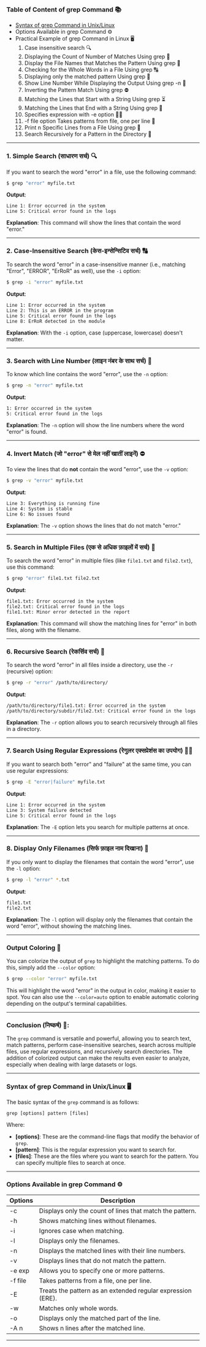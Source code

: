 
### **Table of Content of grep Command** 📚

- [Syntax of grep Command in Unix/Linux](https://www.geeksforgeeks.org/grep-command-in-unixlinux/#2-displaying-the-count-of-number-of-matches-using-grep)
- Options Available in grep Command ⚙️
- Practical Example of grep Command in Linux 🖥️
  1. Case insensitive search 🔍
  2. Displaying the Count of Number of Matches Using grep 🔢
  3. Display the File Names that Matches the Pattern Using grep 📂
  4. Checking for the Whole Words in a File Using grep 🔠
  5. Displaying only the matched pattern Using grep 🔑
  6. Show Line Number While Displaying the Output Using grep -n 🔢
  7. Inverting the Pattern Match Using grep ⛔
  8. Matching the Lines that Start with a String Using grep ⏳
  9. Matching the Lines that End with a String Using grep 📍
  10. Specifies expression with -e option 🧑‍💻
  11. -f file option Takes patterns from file, one per line 📄
  12. Print n Specific Lines from a File Using grep 🔽
  13. Search Recursively for a Pattern in the Directory 🔄

---

### **1. Simple Search (साधारण सर्च)** 🔍  
If you want to search the word "error" in a file, use the following command:
```bash
$ grep "error" myfile.txt
```
**Output**:
```
Line 1: Error occurred in the system
Line 5: Critical error found in the logs
```
**Explanation**: This command will show the lines that contain the word "error."

---

### **2. Case-Insensitive Search (केस-इन्सेन्सिटिव सर्च)** 🔠  
To search the word "error" in a case-insensitive manner (i.e., matching "Error", "ERROR", "ErRoR" as well), use the `-i` option:
```bash
$ grep -i "error" myfile.txt
```
**Output**:
```
Line 1: Error occurred in the system
Line 2: This is an ERROR in the program
Line 5: Critical error found in the logs
Line 8: ErRoR detected in the module
```
**Explanation**: With the `-i` option, case (uppercase, lowercase) doesn't matter.

---

### **3. Search with Line Number (लाइन नंबर के साथ सर्च)** 🔢  
To know which line contains the word "error", use the `-n` option:
```bash
$ grep -n "error" myfile.txt
```
**Output**:
```
1: Error occurred in the system
5: Critical error found in the logs
```
**Explanation**: The `-n` option will show the line numbers where the word "error" is found.

---

### **4. Invert Match (जो "error" से मेल नहीं खातीं लाइनें)** ⛔  
To view the lines that do **not** contain the word "error", use the `-v` option:
```bash
$ grep -v "error" myfile.txt
```
**Output**:
```
Line 3: Everything is running fine
Line 4: System is stable
Line 6: No issues found
```
**Explanation**: The `-v` option shows the lines that do not match "error."

---

### **5. Search in Multiple Files (एक से अधिक फ़ाइलों में सर्च)** 📂  
To search the word "error" in multiple files (like `file1.txt` and `file2.txt`), use this command:
```bash
$ grep "error" file1.txt file2.txt
```
**Output**:
```
file1.txt: Error occurred in the system
file2.txt: Critical error found in the logs
file1.txt: Minor error detected in the report
```
**Explanation**: This command will show the matching lines for "error" in both files, along with the filename.

---

### **6. Recursive Search (रेकर्सिव सर्च)** 🔄  
To search the word "error" in all files inside a directory, use the `-r` (recursive) option:
```bash
$ grep -r "error" /path/to/directory/
```
**Output**:
```
/path/to/directory/file1.txt: Error occurred in the system
/path/to/directory/subdir/file2.txt: Critical error found in the logs
```
**Explanation**: The `-r` option allows you to search recursively through all files in a directory.

---

### **7. Search Using Regular Expressions (रेगुलर एक्सप्रेशंस का उपयोग)** 🧑‍💻  
If you want to search both "error" and "failure" at the same time, you can use regular expressions:
```bash
$ grep -E "error|failure" myfile.txt
```
**Output**:
```
Line 1: Error occurred in the system
Line 3: System failure detected
Line 5: Critical error found in the logs
```
**Explanation**: The `-E` option lets you search for multiple patterns at once.

---

### **8. Display Only Filenames (सिर्फ फ़ाइल नाम दिखाना)** 📂  
If you only want to display the filenames that contain the word "error", use the `-l` option:
```bash
$ grep -l "error" *.txt
```
**Output**:
```
file1.txt
file2.txt
```
**Explanation**: The `-l` option will display only the filenames that contain the word "error", without showing the matching lines.

---

### **Output Coloring** 🎨  
You can colorize the output of `grep` to highlight the matching patterns. To do this, simply add the `--color` option:

```bash
$ grep --color "error" myfile.txt
```

This will highlight the word "error" in the output in color, making it easier to spot. You can also use the `--color=auto` option to enable automatic coloring depending on the output's terminal capabilities.

---

### **Conclusion (निष्कर्ष)** 🎯:  
The `grep` command is versatile and powerful, allowing you to search text, match patterns, perform case-insensitive searches, search across multiple files, use regular expressions, and recursively search directories. The addition of colorized output can make the results even easier to analyze, especially when dealing with large datasets or logs.

---

### **Syntax of grep Command in Unix/Linux** 🖥️  
The basic syntax of the `grep` command is as follows:

```
grep [options] pattern [files]
```

Where:

- **[options]**: These are the command-line flags that modify the behavior of `grep`.  
- **[pattern]**: This is the regular expression you want to search for.  
- **[files]**: These are the files where you want to search for the pattern. You can specify multiple files to search at once.

---

### **Options Available in grep Command** ⚙️  

| **Options** | **Description** |
|-------------|-----------------|
| -c | Displays only the count of lines that match the pattern. |
| -h | Shows matching lines without filenames. |
| -i | Ignores case when matching. |
| -l | Displays only the filenames. |
| -n | Displays the matched lines with their line numbers. |
| -v | Displays lines that do not match the pattern. |
| -e exp | Allows you to specify one or more patterns. |
| -f file | Takes patterns from a file, one per line. |
| -E | Treats the pattern as an extended regular expression (ERE). |
| -w | Matches only whole words. |
| -o | Displays only the matched part of the line. |
| -A n | Shows n lines after the matched line. |

---
